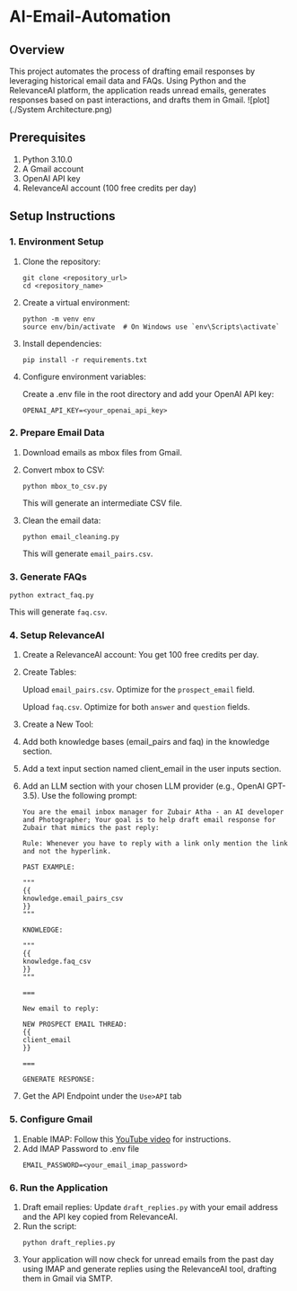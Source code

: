 # AI-Email-Automation

## Overview
This project automates the process of drafting email responses by leveraging historical email data and FAQs. Using Python and the RelevanceAI platform, the application reads unread emails, generates responses based on past interactions, and drafts them in Gmail.
![plot](./System Architecture.png)
## Prerequisites
1. Python 3.10.0
2. A Gmail account
3. OpenAI API key
4. RelevanceAI account (100 free credits per day)

## Setup Instructions
### 1. Environment Setup
1. Clone the repository:
    ```
    git clone <repository_url>
    cd <repository_name>
    ```

2. Create a virtual environment:
    ```
    python -m venv env
    source env/bin/activate  # On Windows use `env\Scripts\activate`
    ```

3. Install dependencies:

    ```
    pip install -r requirements.txt
    ```
4. Configure environment variables:

    Create a .env file in the root directory and add your OpenAI API key:

    ```
    OPENAI_API_KEY=<your_openai_api_key>
    ```

### 2. Prepare Email Data
1. Download emails as mbox files from Gmail.

2. Convert mbox to CSV:
    ```
    python mbox_to_csv.py
    ```
    This will generate an intermediate CSV file.

3. Clean the email data:
    ```
    python email_cleaning.py
    ```
    This will generate `email_pairs.csv`.

### 3. Generate FAQs
```
python extract_faq.py
```
This will generate `faq.csv`.
### 4. Setup RelevanceAI
1. Create a RelevanceAI account: You get 100 free credits per day.

2. Create Tables:

    Upload `email_pairs.csv`. Optimize for the `prospect_email` field.

    Upload `faq.csv`. Optimize for both `answer` and `question` fields.

3. Create a New Tool:

4. Add both knowledge bases (email_pairs and faq) in the knowledge section.
5. Add a text input section named client_email in the user inputs section.
6. Add an LLM section with your chosen LLM provider (e.g., OpenAI GPT-3.5). Use the following prompt:
    ```
    You are the email inbox manager for Zubair Atha - an AI developer and Photographer; Your goal is to help draft email response for Zubair that mimics the past reply:

    Rule: Whenever you have to reply with a link only mention the link and not the hyperlink.

    PAST EXAMPLE:

    """ 
    {{
    knowledge.email_pairs_csv
    }}
    """

    KNOWLEDGE:

    """
    {{
    knowledge.faq_csv
    }}
    """

    ===

    New email to reply:

    NEW PROSPECT EMAIL THREAD: 
    {{
    client_email
    }}

    ===

    GENERATE RESPONSE:
    ```
7. Get the API Endpoint under the `Use>API` tab


### 5. Configure Gmail
1. Enable IMAP: Follow this [YouTube video](https://youtu.be/l-3BSCrAiXY?si=Rd_m7nAZPPeeD6lA) for instructions.
2. Add IMAP Password to .env file
    ```
    EMAIL_PASSWORD=<your_email_imap_password>
    ```
### 6. Run the Application
1. Draft email replies:
Update `draft_replies.py` with your email address and the API key copied from RelevanceAI.
2. Run the script:
    ```
    python draft_replies.py
    ```
3. Your application will now check for unread emails from the past day using IMAP and generate replies using the RelevanceAI tool, drafting them in Gmail via SMTP.
